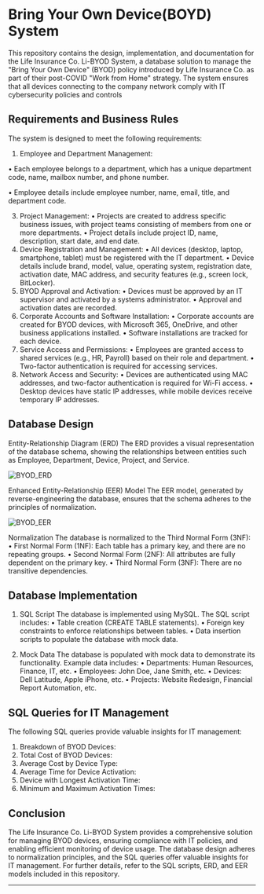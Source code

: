 # Bring Your Own Device(BOYD) System

This repository contains the design, implementation, and documentation for the Life Insurance Co. Li-BYOD System, a database solution to manage the "Bring Your Own Device" (BYOD) policy introduced by Life Insurance Co. as part of their post-COVID "Work from Home" strategy. The system ensures that all devices connecting to the company network comply with IT cybersecurity policies and controls

## Requirements and Business Rules
The system is designed to meet the following requirements:
1.	Employee and Department Management:
   
•	Each employee belongs to a department, which has a unique department code, name, mailbox number, and phone number.

•	Employee details include employee number, name, email, title, and department code.
 
3.	Project Management:
 •	Projects are created to address specific business issues, with project teams consisting of members from one or more departments.
 •	Project details include project ID, name, description, start date, and end date.
4.	Device Registration and Management:
 •	All devices (desktop, laptop, smartphone, tablet) must be registered with the IT department.
 •	Device details include brand, model, value, operating system, registration date, activation date, MAC address, and security features (e.g., screen lock, BitLocker).
5.	BYOD Approval and Activation:
•	Devices must be approved by an IT supervisor and activated by a systems administrator.
•	Approval and activation dates are recorded.
6.	Corporate Accounts and Software Installation:
•	Corporate accounts are created for BYOD devices, with Microsoft 365, OneDrive, and other business applications installed.
•	Software installations are tracked for each device.
7.	Service Access and Permissions:
•	Employees are granted access to shared services (e.g., HR, Payroll) based on their role and department.
•	Two-factor authentication is required for accessing services.
8.	Network Access and Security:
•	Devices are authenticated using MAC addresses, and two-factor authentication is required for Wi-Fi access.
•	Desktop devices have static IP addresses, while mobile devices receive temporary IP addresses.

## Database Design
Entity-Relationship Diagram (ERD)
The ERD provides a visual representation of the database schema, showing the relationships between entities such as Employee, Department, Device, Project, and Service.

![BYOD_ERD](https://github.com/user-attachments/assets/cac55c4e-b6de-4c7d-a2fa-adbe9ba539c1)

Enhanced Entity-Relationship (EER) Model
The EER model, generated by reverse-engineering the database, ensures that the schema adheres to the principles of normalization.

![BYOD_EER](https://github.com/user-attachments/assets/ffe020c6-0dab-4964-b77e-9c53c5ec08cf)

Normalization
The database is normalized to the Third Normal Form (3NF):
•	First Normal Form (1NF): Each table has a primary key, and there are no repeating groups.
•	Second Normal Form (2NF): All attributes are fully dependent on the primary key.
•	Third Normal Form (3NF): There are no transitive dependencies.

## Database Implementation
1. SQL Script
The database is implemented using MySQL. The SQL script includes:
•	Table creation (CREATE TABLE statements).
•	Foreign key constraints to enforce relationships between tables.
•	Data insertion scripts to populate the database with mock data.

3. Mock Data
The database is populated with mock data to demonstrate its functionality. Example data includes:
•	Departments: Human Resources, Finance, IT, etc.
•	Employees: John Doe, Jane Smith, etc.
•	Devices: Dell Latitude, Apple iPhone, etc.
•	Projects: Website Redesign, Financial Report Automation, etc.

## SQL Queries for IT Management
The following SQL queries provide valuable insights for IT management:
1.	Breakdown of BYOD Devices:
2.	Total Cost of BYOD Devices:
3.	Average Cost by Device Type:
4.	Average Time for Device Activation:
5.	Device with Longest Activation Time:
6.	Minimum and Maximum Activation Times:

## Conclusion
The Life Insurance Co. Li-BYOD System provides a comprehensive solution for managing BYOD devices, ensuring compliance with IT policies, and enabling efficient monitoring of device usage. The database design adheres to normalization principles, and the SQL queries offer valuable insights for IT management.
For further details, refer to the SQL scripts, ERD, and EER models included in this repository.
________________________________________


